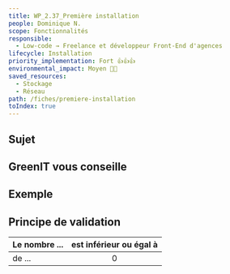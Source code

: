 ```yaml
---
title: WP_2.37_Première installation
people: Dominique N.
scope: Fonctionnalités
responsible:
  - Low-code → Freelance et développeur Front-End d'agences
lifecycle: Installation
priority_implementation: Fort 👍👍👍
environmental_impact: Moyen 🌱🌱
saved_resources:
  - Stockage
  - Réseau
path: /fiches/premiere-installation
toIndex: true
---
```


## Sujet

## GreenIT vous conseille

## Exemple

## Principe de validation

| Le nombre ... | est inférieur ou égal à |
| ------------- | :---------------------: |
| de ...        |            0            |
